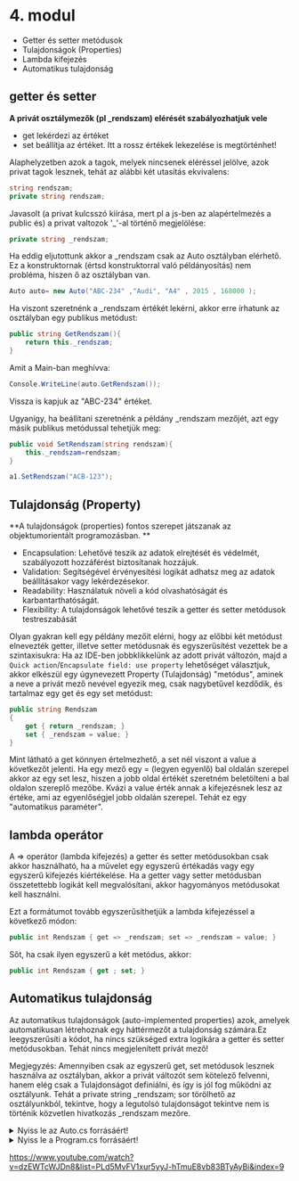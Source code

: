 # 4. modul

- Getter és setter metódusok
- Tulajdonságok (Properties)
- Lambda kifejezés
- Automatikus tulajdonság


## getter és setter
**A privát osztálymezők (pl _rendszam) elérését szabályozhatjuk vele**
- get lekérdezi az értéket
- set beállítja az értéket. Itt a rossz értékek lekezelése is megtörténhet!

Alaphelyzetben azok a tagok, melyek nincsenek eléréssel jelölve, azok privat tagok lesznek, tehát az alábbi két utasítás ekvivalens:
```c#
string rendszam;
private string rendszam;
```

Javasolt (a privat kulcsszó kiírása, mert pl a js-ben az alapértelmezés a public és) a privat valtozok '_'-al történő megjelölése:
```c#
private string _rendszam; 
```
Ha eddig eljutottunk akkor a _rendszam csak az Auto osztályban elérhető. Ez a konstruktornak (értsd konstruktorral való példányosítás) nem probléma, hiszen ő az osztályban van. 
```c#
Auto auto= new Auto("ABC-234" ,"Audi", "A4" , 2015 , 168000 );
```
Ha viszont szeretnénk a _rendszam értékét lekérni, akkor erre írhatunk az osztályban egy publikus metódust:
```c#
public string GetRendszam(){
    return this._rendszam;
}
```
Amit a Main-ban meghívva:
```c#
Console.WriteLine(auto.GetRendszam());
```
Vissza is kapjuk az "ABC-234" értéket.

Ugyanígy, ha beállítani szeretnénk a példány _rendszam mezőjét, azt egy másik publikus metódussal tehetjük meg:
```c#
public void SetRendszam(string rendszam){
    this._rendszam=rendszam;
}
```
```c#
a1.SetRendszam("ACB-123");
```

## Tulajdonság (Property)

**A tulajdonságok (properties) fontos szerepet játszanak az objektumorientált programozásban. **
- Encapsulation: Lehetővé teszik az adatok elrejtését és védelmét, szabályozott hozzáférést biztosítanak hozzájuk.
- Validation: Segítségével érvényesítési logikát adhatsz meg az adatok beállításakor vagy lekérdezésekor.
- Readability: Használatuk növeli a kód olvashatóságát és karbantarthatóságát. 
- Flexibility: A tulajdonságok lehetővé teszik a getter és setter metódusok testreszabását

Olyan gyakran kell egy példány mezőit elérni, hogy az előbbi két metódust elnevezték getter, illetve setter metódusnak és egyszerűsítést vezettek be a szintaxisukra:
Ha az IDE-ben jobbklikkelünk az adott privát változón, majd a `Quick action`/`Encapsulate field: use property` lehetőséget választjuk, akkor elkészül egy úgynevezett Property (Tulajdonság) "metódus", aminek a neve a privát mező nevével egyezik meg, csak nagybetűvel kezdődik, és tartalmaz egy get és egy set metódust:
```c#
public string Rendszam
{
    get { return _rendszam; }
    set { _rendszam = value; }
}
```
Mint látható a get könnyen értelmezhető, a set nél viszont a value a következőt jelenti.
Ha egy mező egy = (legyen egyenlő) bal oldalán szerepel akkor az egy set lesz, hiszen a jobb oldal értékét szeretném beletölteni a bal oldalon szereplő mezőbe. Kvázi a value érték annak a kifejezésnek lesz az értéke, ami az egyenlőségjel jobb oldalán szerepel. Tehát ez egy "automatikus paraméter".

## lambda operátor
A => operátor (lambda kifejezés) a getter és setter metódusokban csak akkor használható, ha a művelet egy egyszerű értékadás vagy egy egyszerű kifejezés kiértékelése. Ha a getter vagy setter metódusban összetettebb logikát kell megvalósítani, akkor hagyományos metódusokat kell használni.

Ezt a formátumot tovább egyszerűsíthetjük a lambda kifejezéssel a következő módon:
```c#
public int Rendszam { get => _rendszam; set => _rendszam = value; }
```

Sőt, ha csak ilyen egyszerű a két metódus, akkor:
```c#
public int Rendszam { get ; set; }
```

## Automatikus tulajdonság
Az automatikus tulajdonságok (auto-implemented properties) azok, amelyek automatikusan létrehoznak egy háttérmezőt a tulajdonság számára.Ez leegyszerűsíti a kódot, ha nincs szükséged extra logikára a getter és setter metódusokban. Tehát nincs megjelenített privát mező!

Megjegyzés: Amennyiben csak az egyszerű get, set metódusok lesznek használva az osztályban, akkor a privát változót sem kötelező felvenni, hanem elég csak a Tulajdonságot definiálni, és így is jól fog működni az osztályunk. Tehát a private string _rendszam; sor törölhető az osztályunkból, tekintve, hogy a legutolsó tulajdonságot tekintve nem is történik közvetlen hivatkozás _rendszam mezőre. 



<details>
<summary>Nyiss le az Auto.cs forrásáért!</summary>

### `Auto.cs` példa:
```c#
    class Auto
    {
        private string _rendszam;

        public void SetRendszam(string rendszam)
        {
            this._rendszam = rendszam;
        }

        private string _marka;

        public string GetMarka()
        {
            return this._marka;
        }

        public void SetMarka(string marka)
        {
            this._marka = marka;
        }

        private string _tipus;
        
        public string Tipus {
            get { return _tipus; }
            set { _tipus = value; }
        }

        private int _evjarat;
        
        public int Evjarat { get => _evjarat; set => _evjarat = value; }

        public int futottKm;

        public Auto()
        {
        }

        public Auto(string rendszam, string marka, string tipus, int evjarat, int futottKm)
        {
            this._rendszam = rendszam;
            this._marka = marka;
            this.Tipus = tipus;
            this.Evjarat = evjarat;
            this.futottKm = futottKm;
        }
    }

```
</details>

<details>
<summary>Nyiss le a Program.cs forrásáért!</summary>

### `Program.cs` példa:
```c#

using System;
using System.Collections.Generic;
using System.Linq;
using System.Text;
using System.Threading.Tasks;

namespace OOP_1_Autok
{
    class Program
    {

        static void Main(string[] args)
        {
            Random rnd = new Random();
            Auto a1 = new Auto();
            // a1.rendszam = "ACB-123";
            a1.SetRendszam("ACB-123");
            //a1.marka = "Ford";
            a1.SetMarka("Ford");
            a1.Tipus = "Mustang";
            a1.Evjarat = 2000;
            a1.futottKm = 220000;

            Auto a2= new Auto("ABC-234" ,"Audi", "A4" , 2015 , 168000 );
            Console.WriteLine(a2.GetMarka());
            string seged = a1.Tipus;
            Console.WriteLine(seged);

        }
    }
}
```
</details>

https://www.youtube.com/watch?v=dzEWTcWJDn8&list=PLd5MvFV1xur5yyJ-hTmuE8vb83BTyAyBi&index=9
